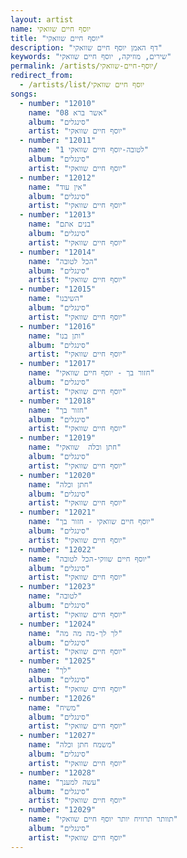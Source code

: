 ```yaml
---
layout: artist
name: יוסף חיים שוואקי
title: "יוסף חיים שוואקי"
description: "דף האמן יוסף חיים שוואקי"
keywords: "שירים, מוזיקה, יוסף חיים שוואקי"
permalink: /artists/יוסף-חיים-שוואקי/
redirect_from:
  - /artists/list/יוסף חיים שוואקי
songs:
  - number: "12010"
    name: "08 אשר ברא"
    album: "סינגלים"
    artist: "יוסף חיים שוואקי"
  - number: "12011"
    name: "1 לטובה-יוסף חיים שוואקי"
    album: "סינגלים"
    artist: "יוסף חיים שוואקי"
  - number: "12012"
    name: "אין עוד"
    album: "סינגלים"
    artist: "יוסף חיים שוואקי"
  - number: "12013"
    name: "בנים אתם"
    album: "סינגלים"
    artist: "יוסף חיים שוואקי"
  - number: "12014"
    name: "הכל לטובה"
    album: "סינגלים"
    artist: "יוסף חיים שוואקי"
  - number: "12015"
    name: "השיבנו"
    album: "סינגלים"
    artist: "יוסף חיים שוואקי"
  - number: "12016"
    name: "ותן בנו"
    album: "סינגלים"
    artist: "יוסף חיים שוואקי"
  - number: "12017"
    name: "חזור בך - יוסף חיים שוואקי"
    album: "סינגלים"
    artist: "יוסף חיים שוואקי"
  - number: "12018"
    name: "חזור בך"
    album: "סינגלים"
    artist: "יוסף חיים שוואקי"
  - number: "12019"
    name: "חתן וכלה  שוואקי"
    album: "סינגלים"
    artist: "יוסף חיים שוואקי"
  - number: "12020"
    name: "חתן וכלה"
    album: "סינגלים"
    artist: "יוסף חיים שוואקי"
  - number: "12021"
    name: "יוסף חיים שוואקי - חזור בך"
    album: "סינגלים"
    artist: "יוסף חיים שוואקי"
  - number: "12022"
    name: "יוסף חיים שווקי-הכל לטובה"
    album: "סינגלים"
    artist: "יוסף חיים שוואקי"
  - number: "12023"
    name: "לטובה"
    album: "סינגלים"
    artist: "יוסף חיים שוואקי"
  - number: "12024"
    name: "לך לך-מה מה מה"
    album: "סינגלים"
    artist: "יוסף חיים שוואקי"
  - number: "12025"
    name: "לך"
    album: "סינגלים"
    artist: "יוסף חיים שוואקי"
  - number: "12026"
    name: "משיח"
    album: "סינגלים"
    artist: "יוסף חיים שוואקי"
  - number: "12027"
    name: "משמח חתן וכלה"
    album: "סינגלים"
    artist: "יוסף חיים שוואקי"
  - number: "12028"
    name: "עשה למענך"
    album: "סינגלים"
    artist: "יוסף חיים שוואקי"
  - number: "12029"
    name: "תוותר תרוויח יותר יוסף חיים שוואקי"
    album: "סינגלים"
    artist: "יוסף חיים שוואקי"
---
```

